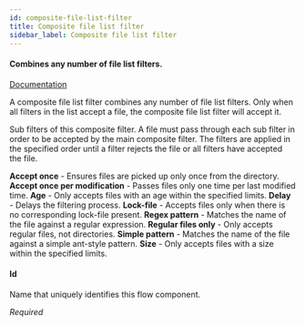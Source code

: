 ```yaml
---
id: composite-file-list-filter
title: Composite file list filter
sidebar_label: Composite file list filter
---
```

#### Combines any number of file list filters.
<a href="http://docs.spring.io/spring-integration/docs/2.2.6.RELEASE/reference/html/files.html#file-reading" target="_blank">Documentation</a>

A composite file list filter combines any number of file list filters. Only when all filters in the list accept a file, the composite file list filter will accept it.


Sub filters of this composite filter. A file must pass through each sub filter in order to be accepted by the main composite filter. The filters are applied in the specified order until a filter rejects the file or all filters have accepted the file.

<b>Accept once</b> - Ensures files are picked up only once from the directory. 
<b>Accept once per modification</b> - Passes files only one time per last modified time.
<b>Age</b> - Only accepts files with an age within the specified limits.
<b>Delay</b> - Delays the filtering process.
<b>Lock-file</b> - Accepts files only when there is no corresponding lock-file present.
<b>Regex pattern</b> - Matches the name of the file against a regular expression.
<b>Regular files only</b> - Only accepts regular files, not directories.
<b>Simple pattern</b> - Matches the name of the file against a simple ant-style pattern.
<b>Size</b> - Only accepts files with a size within the specified limits.

#### Id
Name that uniquely identifies this flow component.

<i>Required</i>

